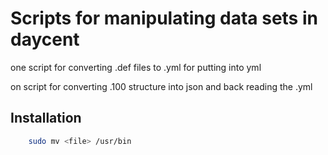 # Scripts for manipulating data sets in daycent

one script for converting .def files to .yml for putting into yml

on script for converting .100 structure into json and back reading the .yml

## Installation

``` bash
	sudo mv <file> /usr/bin
```
